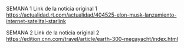 SEMANA 1
Link de la noticia original 1
https://actualidad.rt.com/actualidad/404525-elon-musk-lanzamiento-internet-satelital-starlink

SEMANA 2
Link de la noticia original 2
https://edition.cnn.com/travel/article/earth-300-megayacht/index.html